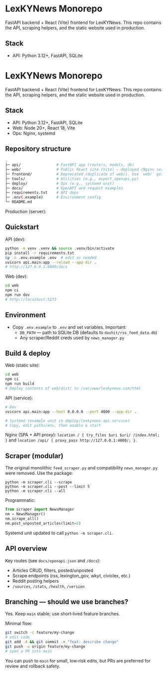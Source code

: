 # LexKYNews Monorepo

FastAPI backend + React (Vite) frontend for LexKYNews. This repo contains the API, scraping helpers, and the static website used in production.

## Stack

- API: Python 3.12+, FastAPI, SQLite
# LexKYNews Monorepo

FastAPI backend + React (Vite) frontend for LexKYNews. This repo contains the API, scraping helpers, and the static website used in production.

## Stack

- API: Python 3.12+, FastAPI, SQLite
- Web: Node 20+, React 18, Vite
- Ops: Nginx, systemd

## Repository structure

```bash
.
├─ api/                # FastAPI app (routers, models, db)
├─ web/                # Public React site (Vite) — deployed (Nginx serves web/dist)
├─ frontend/           # Deprecated (duplicate of web/). Use `web/` going forward.
├─ tools/              # Utilities (e.g., export_openapi.py)
├─ deploy/             # Ops (e.g., systemd unit)
├─ docs/               # OpenAPI and request examples
├─ requirements.txt    # API deps
├─ .env(.example)      # Environment config
└─ README.md
```

Production (server):

## Quickstart

API (dev):

```bash
python -m venv .venv && source .venv/bin/activate
pip install -r requirements.txt
cp -n .env.example .env  # edit as needed
uvicorn api.main:app --reload --app-dir .
# http://127.0.0.1:8000/docs
```

Web (dev):

```bash
cd web
npm ci
npm run dev
# http://localhost:5173
```

## Environment

- Copy `.env.example` to `.env` and set variables. Important:
  - `DB_PATH` — path to SQLite DB (defaults to `dashit/rss_feed_data.db`)
  - Any scraper/Reddit creds used by `news_manager.py`

## Build & deploy

Web (static site):

```bash
cd web
npm ci
npm run build
# Deploy contents of web/dist/ to /var/www/lexkynews.com/html
```

API (service):

```bash
# Dev
uvicorn api.main:app --host 0.0.0.0 --port 4000 --app-dir .

# Systemd (example unit in deploy/lexkynews-api.service)
# Copy, edit paths/env, then enable & start
```

Nginx (SPA + API proxy): `location / { try_files $uri $uri/ /index.html; }` and `location /api/ { proxy_pass http://127.0.0.1:4000/; }`.

## Scraper (modular)

The original monolithic `feed_scraper.py` and compatibility `news_manager.py` were removed. Use the package:

```
python -m scraper.cli --scrape
python -m scraper.cli --post --limit 5
python -m scraper.cli --all
```

Programmatic:
```python
from scraper import NewsManager
nm = NewsManager()
nm.scrape_all()
nm.post_unposted_articles(limit=5)
```

Systemd unit updated to call `python -m scraper.cli`.

## API overview

Key routes (see `docs/openapi.json` and `/docs`):

- Articles CRUD, filters, posted/unposted
- Scrape endpoints (rss, lexington_gov, wkyt, civiclex, etc.)
- Reddit posting helpers
- `/sources`, `/stats`, `/health`, `/version`

## Branching — should we use branches?

Yes. Keep `main` stable; use short‑lived feature branches.

Minimal flow:

```bash
git switch -c feature/my-change
# edit code
git add -A && git commit -m "feat: describe change"
git push -u origin feature/my-change
# open a PR into main
```

You can push to `main` for small, low‑risk edits, but PRs are preferred for review and rollback safety.
